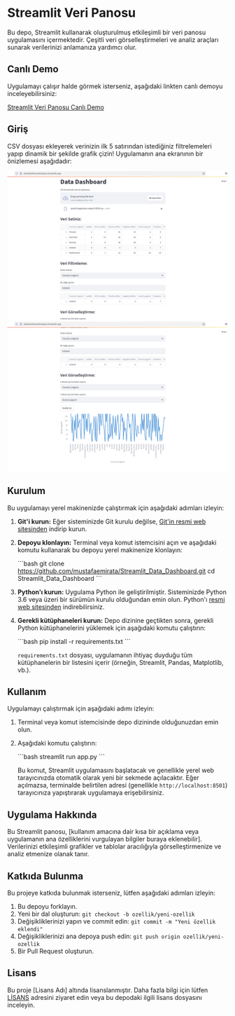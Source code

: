 # Streamlit Veri Panosu

Bu depo, Streamlit kullanarak oluşturulmuş etkileşimli bir veri panosu uygulamasını içermektedir. Çeşitli veri görselleştirmeleri ve analiz araçları sunarak verilerinizi anlamanıza yardımcı olur.
## Canlı Demo

Uygulamayı çalışır halde görmek isterseniz, aşağıdaki linkten canlı demoyu inceleyebilirsiniz:

[Streamlit Veri Panosu Canlı Demo](https://datadashboardanalyse.streamlit.app/)

## Giriş
CSV dosyası ekleyerek verinizin ilk 5 satırından istediğiniz filtrelemeleri yapıp dinamik bir şekilde grafik çizin!
Uygulamanın ana ekranının bir önizlemesi aşağıdadır:

[![Giriş Ekranı](giris.png)](https://github.com/mustafaemirata/Streamlit_Data_Dashboard/blob/master/giris.png)
[![Grafik Ekranı](grafik.png)](https://github.com/mustafaemirata/Streamlit_Data_Dashboard/blob/master/grafik.png)


## Kurulum

Bu uygulamayı yerel makinenizde çalıştırmak için aşağıdaki adımları izleyin:

1.  **Git'i kurun:** Eğer sisteminizde Git kurulu değilse, [Git'in resmi web sitesinden](https://git-scm.com/) indirip kurun.

2.  **Depoyu klonlayın:** Terminal veya komut istemcisini açın ve aşağıdaki komutu kullanarak bu depoyu yerel makinenize klonlayın:

    \`\`\`bash
    git clone https://github.com/mustafaemirata/Streamlit_Data_Dashboard.git
    cd Streamlit_Data_Dashboard
    \`\`\`

3.  **Python'ı kurun:** Uygulama Python ile geliştirilmiştir. Sisteminizde Python 3.6 veya üzeri bir sürümün kurulu olduğundan emin olun. Python'ı [resmi web sitesinden](https://www.python.org/downloads/) indirebilirsiniz.

4.  **Gerekli kütüphaneleri kurun:** Depo dizinine geçtikten sonra, gerekli Python kütüphanelerini yüklemek için aşağıdaki komutu çalıştırın:

    \`\`\`bash
    pip install -r requirements.txt
    \`\`\`

    `requirements.txt` dosyası, uygulamanın ihtiyaç duyduğu tüm kütüphanelerin bir listesini içerir (örneğin, Streamlit, Pandas, Matplotlib, vb.).

## Kullanım

Uygulamayı çalıştırmak için aşağıdaki adımı izleyin:

1.  Terminal veya komut istemcisinde depo dizininde olduğunuzdan emin olun.

2.  Aşağıdaki komutu çalıştırın:

    \`\`\`bash
    streamlit run app.py
    \`\`\`

    Bu komut, Streamlit uygulamasını başlatacak ve genellikle yerel web tarayıcınızda otomatik olarak yeni bir sekmede açılacaktır. Eğer açılmazsa, terminalde belirtilen adresi (genellikle `http://localhost:8501`) tarayıcınıza yapıştırarak uygulamaya erişebilirsiniz.

## Uygulama Hakkında

Bu Streamlit panosu, [kullanım amacına dair kısa bir açıklama veya uygulamanın ana özelliklerini vurgulayan bilgiler buraya eklenebilir]. Verilerinizi etkileşimli grafikler ve tablolar aracılığıyla görselleştirmenize ve analiz etmenize olanak tanır.

## Katkıda Bulunma

Bu projeye katkıda bulunmak isterseniz, lütfen aşağıdaki adımları izleyin:

1.  Bu depoyu forklayın.
2.  Yeni bir dal oluşturun: `git checkout -b ozellik/yeni-ozellik`
3.  Değişikliklerinizi yapın ve commit edin: `git commit -m "Yeni özellik eklendi"`
4.  Değişikliklerinizi ana depoya push edin: `git push origin ozellik/yeni-ozellik`
5.  Bir Pull Request oluşturun.

## Lisans

Bu proje [Lisans Adı] altında lisanslanmıştır. Daha fazla bilgi için lütfen [LİSANS](https://choosealicense.com/) adresini ziyaret edin veya bu depodaki ilgili lisans dosyasını inceleyin.
